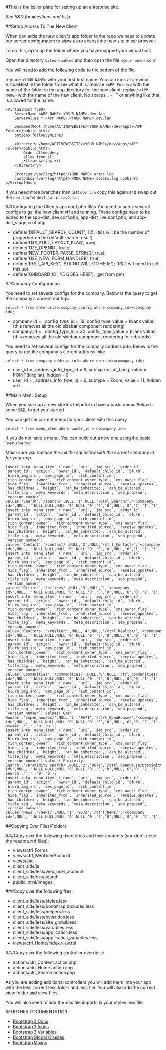 #This is the boiler plate for setting up an enterprise site.

*See R&D for questions and help.*

##Setup Access To The New Client

When dev adds the new client's app folder to the repo we need to update our server configuration to allow
us to access the new site in our browser. 

To do this, open up the folder where you have mapped your virtual host

Open the directory `sites-enabled` and then open the file `<your-name>.conf`

You will need to add the following code to the bottom of the file.

replace `<YOUR NAME>` with your first first name. You can look at previous VirtualHost in the folder to see what it is.
replace `<APP Folder>` with the name of the folder in the app directory for the new client.
replace `<APP NAME>` with the name of the new client. No spaces _ - ` " or anything like that is allowed for the name.

	<VirtualHost *:80>
		ServerName <APP NAME>.<YOUR NAME>.dev.lan
		ServerAlias *.<APP NAME>.<YOUR NAME>.dev.lan

		DocumentRoot /home/ACTIVEWEBSITE/<YOUR NAME>/dev/apps/<APP Folder>/public_html/
		options followSymLinks

		<Directory /home/ACTIVEWEBSITE/<YOUR NAME>/dev/apps/<APP Folder>/public_html>
			Order allow,deny
			allow from all
			AllowOverride All
		</Directory>

		ErrorLog /var/log/httpd/<YOUR NAME>.error.log
		CustomLog /var/log/httpd/<YOUR NAME>.access.log combined
	</VirtualHost>

If you need more branches than just `dev.lan` copy this again and swap out the `dev.lan` for `dev1.lan` or `dev2.lan`

##Configuring the Clients app.conf.php files
You need to setup several configs to get the new client off and running. These configs need to be added to the app-dist_dev.conf.php, app-dist_live.conf.php, and app-dist_stage.conf.php

* define('DEFAULT_SEARCH_COUNT', 12); (this will be the number of properties on the default search result)
* define('USE_FULL_LAYOUT_FLAG', true);
* define('USE_OPENID', true);
* define('NEW_FOOTER_PARSE_STRING', true);
* define('USE_NEW_FORM_HANDLER', true);
* define('REST_API_KEY', 'STRING WILL GO HERE'); (R&D will need to set this up)
* define('ONBOARD_ID', 'ID GOES HERE'); (get from pm)

##Company Configuration

You need to set several configs for the company. Below is the query to get the company's current configs:

	select * from enterprise.company_config where company_id=<commpany id>;

* company_id = <commpany id>, config_type_id = 19, config_type_value = (blank value) (this removes all the old sidebar component rendering)
* company_id = <commpany id>, config_type_id = 32, config_type_value = (blank value) (this removes all the old sidebar component rendering for rebrands)

You need to set several configs for the company address info. Below is the query to get the company's current address info:
	
	select * from company_address_info where user_id=<commpany id>;

* user_id = <commpany id>, address_info_type_id = 6, subtype = Lat_Long, value = POINT(long lat), hidden = 0
* user_id = <commpany id>, address_info_type_id = 6, subtype = Zoom, value = 11, hidden = 0

##Main Menu Setup

When you start up a new site it's helpeful to have a basic menu. Below is some SQL to get you started

You can get the current menu for your client with this query

	select * from menu_item where owner_id = <commpany id>; 

If you do not have a menu, You can build out a new one using the basic menu below.

*Make sure you replace the <commpany id> ind the sql below with the correct company id for your app.*

	insert into `menu_item` (`name`, `uri`, `img_src`, `order_id`, `parent_id`, `action`, `owner_id`, `default_child_id`, `blurb`, `blurb_img_src`, `cms_page_id`, `rich_content_id`, `rich_content_owner`, `rich_content_owner_type`, `cms_owner_flag`, `hide_flag`, `inherited_from`, `inherited_source`, `receive_updates`, `has_children`, `height`, `can_be_inherited`, `can_be_altered`, `title_tag`, `meta_keywords`, `meta_description`, `seo_prepend`, `version_number`) values('Search','/search/',NULL,'1',NULL,'/ctrl_Search/','<commpany id>',NULL,'',NULL,NULL,NULL,'0',NULL,'0','0','0',NULL,'0','2','1','1','0','Search','','','0','0');
	insert into `menu_item` (`name`, `uri`, `img_src`, `order_id`, `parent_id`, `action`, `owner_id`, `default_child_id`, `blurb`, `blurb_img_src`, `cms_page_id`, `rich_content_id`, `rich_content_owner`, `rich_content_owner_type`, `cms_owner_flag`, `hide_flag`, `inherited_from`, `inherited_source`, `receive_updates`, `has_children`, `height`, `can_be_inherited`, `can_be_altered`, `title_tag`, `meta_keywords`, `meta_description`, `seo_prepend`, `version_number`) values('Contact','/contact/',NULL,'2',NULL,'/ctrl_Contact/','<commpany id>',NULL,'',NULL,NULL,NULL,'0',NULL,'0','0','0',NULL,'0','1','1','1','0','Contact','','','0','0');
	insert into `menu_item` (`name`, `uri`, `img_src`, `order_id`, `parent_id`, `action`, `owner_id`, `default_child_id`, `blurb`, `blurb_img_src`, `cms_page_id`, `rich_content_id`, `rich_content_owner`, `rich_content_owner_type`, `cms_owner_flag`, `hide_flag`, `inherited_from`, `inherited_source`, `receive_updates`, `has_children`, `height`, `can_be_inherited`, `can_be_altered`, `title_tag`, `meta_keywords`, `meta_description`, `seo_prepend`, `version_number`) values('Offices','/offices/',NULL,'3',NULL,'','<commpany id>',NULL,'',NULL,NULL,NULL,'0',NULL,'0','0','0',NULL,'0','0','1','1','0','Offices','','','0','0');
	insert into `menu_item` (`name`, `uri`, `img_src`, `order_id`, `parent_id`, `action`, `owner_id`, `default_child_id`, `blurb`, `blurb_img_src`, `cms_page_id`, `rich_content_id`, `rich_content_owner`, `rich_content_owner_type`, `cms_owner_flag`, `hide_flag`, `inherited_from`, `inherited_source`, `receive_updates`, `has_children`, `height`, `can_be_inherited`, `can_be_altered`, `title_tag`, `meta_keywords`, `meta_description`, `seo_prepend`, `version_number`) values('Realtors','/realtor/',NULL,'4',NULL,'/ctrl_Realtor/','<commpany id>',NULL,'',NULL,NULL,NULL,'0',NULL,'0','0','0',NULL,'0','0','1','1','0','Realtors','','','0','0');
	insert into `menu_item` (`name`, `uri`, `img_src`, `order_id`, `parent_id`, `action`, `owner_id`, `default_child_id`, `blurb`, `blurb_img_src`, `cms_page_id`, `rich_content_id`, `rich_content_owner`, `rich_content_owner_type`, `cms_owner_flag`, `hide_flag`, `inherited_from`, `inherited_source`, `receive_updates`, `has_children`, `height`, `can_be_inherited`, `can_be_altered`, `title_tag`, `meta_keywords`, `meta_description`, `seo_prepend`, `version_number`) values('Communities','/communities/',NULL,'5',NULL,'ctrl_Communities/','<commpany id>',NULL,'',NULL,NULL,NULL,'0',NULL,'0','0','0',NULL,'0','0','1','1','0','Communities','','','0','0');
	insert into `menu_item` (`name`, `uri`, `img_src`, `order_id`, `parent_id`, `action`, `owner_id`, `default_child_id`, `blurb`, `blurb_img_src`, `cms_page_id`, `rich_content_id`, `rich_content_owner`, `rich_content_owner_type`, `cms_owner_flag`, `hide_flag`, `inherited_from`, `inherited_source`, `receive_updates`, `has_children`, `height`, `can_be_inherited`, `can_be_altered`, `title_tag`, `meta_keywords`, `meta_description`, `seo_prepend`, `version_number`) values('Open Houses','/open_houses/',NULL,'1','9571','/ctrl_OpenHouse/','<commpany id>',NULL,'',NULL,NULL,NULL,'0',NULL,'0','0','0',NULL,'0','0','2','1','0','Open Houses','','','0','0');
	insert into `menu_item` (`name`, `uri`, `img_src`, `order_id`, `parent_id`, `action`, `owner_id`, `default_child_id`, `blurb`, `blurb_img_src`, `cms_page_id`, `rich_content_id`, `rich_content_owner`, `rich_content_owner_type`, `cms_owner_flag`, `hide_flag`, `inherited_from`, `inherited_source`, `receive_updates`, `has_children`, `height`, `can_be_inherited`, `can_be_altered`, `title_tag`, `meta_keywords`, `meta_description`, `seo_prepend`, `version_number`) values('Proximity Search','/proximity_search/',NULL,'2','9571','/ctrl_OpenHouse/proximity_search/','<commpany id>',NULL,'',NULL,NULL,NULL,'0',NULL,'0','0','0',NULL,'0','0','2','1','0','Proximity Search','','','0','0');
	insert into `menu_item` (`name`, `uri`, `img_src`, `order_id`, `parent_id`, `action`, `owner_id`, `default_child_id`, `blurb`, `blurb_img_src`, `cms_page_id`, `rich_content_id`, `rich_content_owner`, `rich_content_owner_type`, `cms_owner_flag`, `hide_flag`, `inherited_from`, `inherited_source`, `receive_updates`, `has_children`, `height`, `can_be_inherited`, `can_be_altered`, `title_tag`, `meta_keywords`, `meta_description`, `seo_prepend`, `version_number`) values('News','/news/',NULL,'1','9572','/ctrl_News/','<commpany id>',NULL,'',NULL,NULL,NULL,'0',NULL,'0','0','0',NULL,'0','0','2','1','0','News','','','0','0');

##Copying Over Files/Folders

###Copy over the following directories and their contents (you don't need the readme.md files):

* views/ctrl_Forms
* views/ctrl_WebUserAccount
* views/site
* client_side/js
* client_side/less/web_user_account
* client_side/css/search
* public_html/images

###Copy over the following files:

* client_side/less/styles.less 
* client_side/less/bootstrap_includes.less 
* client_side/less/helpers.less
* client_side/less/overrides.less 
* client_side/less/site_global.less 
* client_side/less/variables.less
* client_side/less/application.less 
* client_side/less/application_variables.less
* views/ctrl_Home/index.view.tpl

###Copy over the following controller overrides:

* actions/ctrl_Content.action.php
* actions/ctrl_Home.action.php
* actions/ctrl_Search.action.php

As you are adding additional controllers you will add them into your app with the less correct less folder and less file. You will also add the correct view folder and view files.

You will also need to add the less file imports to your styles.less file. 

#FURTHER DOCUMENTATION

* [Bootstrap 3 Docs](http://boojlabs.activewebsite.com/documentation/view/92)
* [Bootstrap 3 Icons](http://boojlabs.activewebsite.com/documentation/view/94)
* [Bootstrap 3 Variables](http://boojlabs.activewebsite.com/documentation/view/91)
* [Bootstrap Global Classes](http://boojlabs.activewebsite.com/documentation/view/87)
* [Bootstrap Mixins](http://boojlabs.activewebsite.com/documentation/view/86)